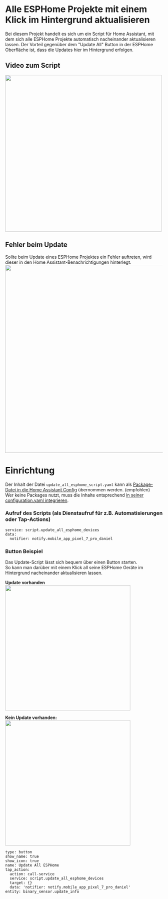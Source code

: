 # Alle ESPHome Projekte mit einem Klick im Hintergrund aktualisieren
Bei diesem Projekt handelt es sich um ein Script für Home Assistant, mit dem sich alle ESPHome Projekte automatisch nacheinander aktualisieren lassen. 
Der Vorteil gegenüber dem "Update All" Button in der ESPHome Oberfläche ist, dass die Updates hier im Hintergrund erfolgen.  
  

## Video zum Script
[<img src="https://github.com/SmartHome-yourself/update_all_esphome_script/assets/705724/15e4fb74-1c68-4744-8d16-2633c870a18c" width="500px">](https://youtu.be/Ob49k5rt9gQ "ESPHome Update Script Video")
  
## Fehler beim Update   
Sollte beim Update eines ESPHome Projektes ein Fehler auftreten, wird dieser in den Home Assistant-Benachrichtigungen hinterlegt.   
[<img src="https://github.com/SmartHome-yourself/update_all_esphome_script/assets/705724/615769f2-4852-423d-834c-199b1d80c86c" width="600px">](https://github.com/SmartHome-yourself/update_all_esphome_script/assets/705724/615769f2-4852-423d-834c-199b1d80c86c)   
   
   
# Einrichtung   
Der Inhalt der Datei `update_all_esphome_script.yaml` kann als [Package-Datei in die Home Assistant Config](https://www.youtube.com/watch?v=wZ1Qd0wDY8Y) übernommen werden. (empfohlen)   
Wer keine Packages nutzt, muss die Inhalte entsprechend [in seiner configuration.yaml integrieren](https://www.youtube.com/watch?v=9LEoRc30LMU).   
   
   
### Aufruf des Scripts (als Dienstaufruf für z.B. Automatisierungen oder Tap-Actions)   
```
service: script.update_all_esphome_devices
data:
  notifier: notify.mobile_app_pixel_7_pro_daniel
```   
   
   
### Button Beispiel   
Das Update-Script lässt sich bequem über einen Button starten.   
So kann man darüber mit einem Klick all seine ESPHome Geräte im Hintergrund nacheinander aktualisieren lassen.   
      
**Update vorhanden**    
[<img src="https://github.com/SmartHome-yourself/update_all_esphome_script/assets/705724/50ed7a62-fb30-4d9f-9f2f-63cfaa6c8fb8" width="400px">](https://github.com/SmartHome-yourself/update_all_esphome_script/assets/705724/50ed7a62-fb30-4d9f-9f2f-63cfaa6c8fb8)
   
**Kein Update vorhanden:**   
[<img src="https://github.com/SmartHome-yourself/update_all_esphome_script/assets/705724/f2cb8aa5-7911-4ff2-909b-f06be408f676" width="400px">](https://github.com/SmartHome-yourself/update_all_esphome_script/assets/705724/f2cb8aa5-7911-4ff2-909b-f06be408f676)   
   
   
```
type: button
show_name: true
show_icon: true
name: Update All ESPHome
tap_action:
  action: call-service
  service: script.update_all_esphome_devices
  target: {}
  data: 'notifier: notify.mobile_app_pixel_7_pro_daniel'
entity: binary_sensor.update_info
```

